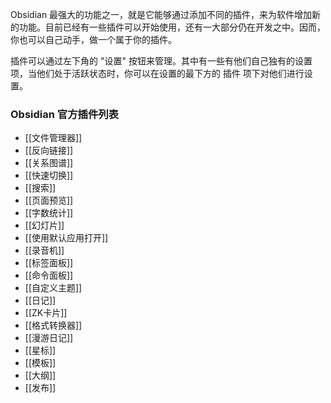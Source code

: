 Obsidian 最强大的功能之一，就是它能够通过添加不同的插件，来为软件增加新的功能。目前已经有一些插件可以开始使用，还有一大部分仍在开发之中。因而，你也可以自己动手，做一个属于你的插件。

插件可以通过左下角的 "设置" 按钮来管理。其中有一些有他们自己独有的设置项，当他们处于活跃状态时，你可以在设置的最下方的 插件 项下对他们进行设置。

### Obsidian 官方插件列表

- [[文件管理器]]
- [[反向链接]]
- [[关系图谱]]
- [[快速切换]]
- [[搜索]] 
- [[页面预览]]
- [[字数统计]]
- [[幻灯片]]
- [[使用默认应用打开]]
- [[录音机]]
- [[标签面板]]
- [[命令面板]]
- [[自定义主题]]
- [[日记]]
- [[ZK卡片]]
- [[格式转换器]]
- [[漫游日记]]
- [[星标]]
- [[模板]]
- [[大纲]]
- [[发布]]